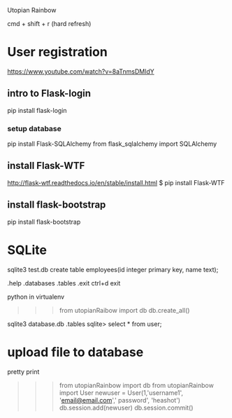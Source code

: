 Utopian Rainbow

cmd + shift + r (hard refresh)

# User registration
https://www.youtube.com/watch?v=8aTnmsDMldY

## intro to Flask-login
pip install flask-login

### setup database
pip install Flask-SQLAlchemy
from flask_sqlalchemy import SQLAlchemy

## install Flask-WTF
http://flask-wtf.readthedocs.io/en/stable/install.html
$ pip install Flask-WTF

## install flask-bootstrap
pip install flask-bootstrap 

# SQLite
sqlite3 test.db
create table employees(id integer primary key, name text);

.help
.databases
.tables
.exit
ctrl+d exit

python in virtualenv
>>> from utopianRaibow import db
>>> db.create_all() 

sqlite3 database.db
.tables
sqlite> select * from user;

# upload file to database 
pretty print

>>> from utopianRainbow import db
>>> from utopianRainbow import User
>>> newuser = User(1,'username1', 'email@email.com',' password', 'heashot')
>>> db.session.add(newuser)
 db.session.commit()